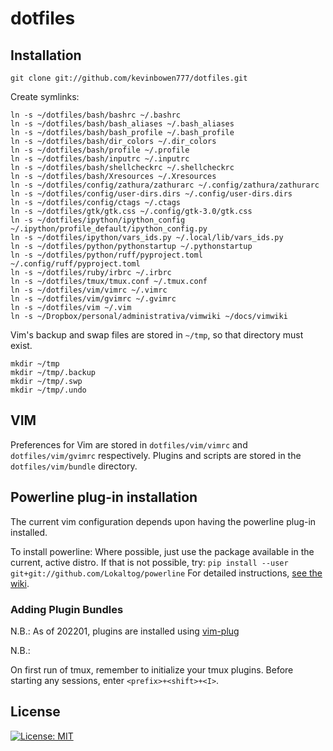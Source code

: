 # dotfiles

## Installation #

    git clone git://github.com/kevinbowen777/dotfiles.git

Create symlinks:

    ln -s ~/dotfiles/bash/bashrc ~/.bashrc
    ln -s ~/dotfiles/bash/bash_aliases ~/.bash_aliases
    ln -s ~/dotfiles/bash/bash_profile ~/.bash_profile
    ln -s ~/dotfiles/bash/dir_colors ~/.dir_colors
    ln -s ~/dotfiles/bash/profile ~/.profile
    ln -s ~/dotfiles/bash/inputrc ~/.inputrc
    ln -s ~/dotfiles/bash/shellcheckrc ~/.shellcheckrc
    ln -s ~/dotfiles/bash/Xresources ~/.Xresources
    ln -s ~/dotfiles/config/zathura/zathurarc ~/.config/zathura/zathurarc
    ln -s ~/dotfiles/config/user-dirs.dirs ~/.config/user-dirs.dirs
    ln -s ~/dotfiles/config/ctags ~/.ctags
    ln -s ~/dotfiles/gtk/gtk.css ~/.config/gtk-3.0/gtk.css
    ln -s ~/dotfiles/ipython/ipython_config ~/.ipython/profile_default/ipython_config.py
    ln -s ~/dotfiles/ipython/vars_ids.py ~/.local/lib/vars_ids.py
    ln -s ~/dotfiles/python/pythonstartup ~/.pythonstartup
    ln -s ~/dotfiles/python/ruff/pyproject.toml ~/.config/ruff/pyproject.toml
    ln -s ~/dotfiles/ruby/irbrc ~/.irbrc
    ln -s ~/dotfiles/tmux/tmux.conf ~/.tmux.conf
    ln -s ~/dotfiles/vim/vimrc ~/.vimrc
    ln -s ~/dotfiles/vim/gvimrc ~/.gvimrc
    ln -s ~/dotfiles/vim ~/.vim
    ln -s ~/Dropbox/personal/administrativa/vimwiki ~/docs/vimwiki

Vim's backup and swap files are stored in `~/tmp`, so that directory must exist.

    mkdir ~/tmp
    mkdir ~/tmp/.backup
    mkdir ~/tmp/.swp
    mkdir ~/tmp/.undo

## VIM #

Preferences for Vim are stored in `dotfiles/vim/vimrc` and `dotfiles/vim/gvimrc`
respectively. Plugins and scripts are stored in the `dotfiles/vim/bundle`
directory.

## Powerline plug-in installation
The current vim configuration depends upon having the powerline plug-in
installed.

To install powerline:
    Where possible, just use the package available in the current, active
    distro. If that is not possible, try:
    ```
	pip install --user git+git://github.com/Lokaltog/powerline
    ```
For detailed instructions, [see the wiki](https://github.com/kevinbowen777/dotfiles/wiki/Powerline-Plugin-Installation-Instructions).

### Adding Plugin Bundles ##

N.B.: As of 202201, plugins are installed using
[vim-plug](https://github.com/junegunn/vim-plug)

N.B.: 

On first run of tmux, remember to initialize your tmux plugins. Before 
starting any sessions, enter `<prefix>+<shift>+<I>`.

## License
[![License: MIT](https://img.shields.io/badge/License-MIT-yellow.svg)](https://opensource.org/licenses/MIT)
